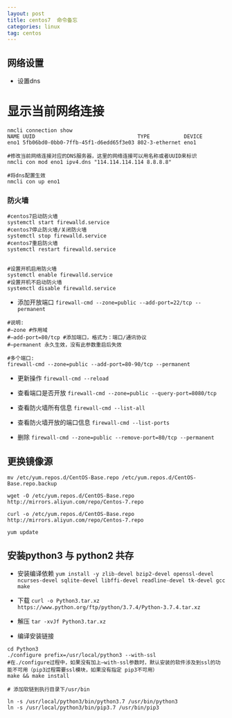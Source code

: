```yaml
---
layout: post
title: centos7  命令备忘
categories: linux
tag: centos
---
```


## 网络设置

- 设置dns
# 显示当前网络连接

```shell
nmcli connection show
NAME UUID                                 TYPE           DEVICE
eno1 5fb06bd0-0bb0-7ffb-45f1-d6edd65f3e03 802-3-ethernet eno1

#修改当前网络连接对应的DNS服务器，这里的网络连接可以用名称或者UUID来标识
nmcli con mod eno1 ipv4.dns "114.114.114.114 8.8.8.8"

#将dns配置生效
nmcli con up eno1
```

### 防火墙

```shell
#centos7启动防火墙
systemctl start firewalld.service
#centos7停止防火墙/关闭防火墙
systemctl stop firewalld.service
#centos7重启防火墙
systemctl restart firewalld.service
 
 
#设置开机启用防火墙
systemctl enable firewalld.service
#设置开机不启动防火墙
systemctl disable firewalld.service
```

- 添加开放端口
`firewall-cmd --zone=public --add-port=22/tcp --permanent`

```shell
#说明:
#–zone #作用域
#–add-port=80/tcp #添加端口，格式为：端口/通讯协议
#–permanent 永久生效，没有此参数重启后失效

#多个端口:
firewall-cmd --zone=public --add-port=80-90/tcp --permanent
```

- 更新操作
`firewall-cmd --reload`

- 查看端口是否开放
`firewall-cmd --zone=public --query-port=8080/tcp`

- 查看防火墙所有信息
`firewall-cmd --list-all`

- 查看防火墙开放的端口信息
`firewall-cmd --list-ports`

- 删除
`firewall-cmd --zone=public --remove-port=80/tcp --permanent`

## 更换镜像源

```
mv /etc/yum.repos.d/CentOS-Base.repo /etc/yum.repos.d/CentOS-Base.repo.backup

wget -O /etc/yum.repos.d/CentOS-Base.repo http://mirrors.aliyun.com/repo/Centos-7.repo

curl -o /etc/yum.repos.d/CentOS-Base.repo http://mirrors.aliyun.com/repo/Centos-7.repo

yum update
```

## 安装python3 与 python2 共存

- 安装编译依赖
`yum install -y zlib-devel bzip2-devel openssl-devel ncurses-devel sqlite-devel libffi-devel readline-devel tk-devel gcc make`

- 下载
`curl -o Python3.tar.xz https://www.python.org/ftp/python/3.7.4/Python-3.7.4.tar.xz`

- 解压
`tar -xvJf Python3.tar.xz`

- 编译安装链接

```shell
cd Python3
./configure prefix=/usr/local/python3 --with-ssl
#在./configure过程中，如果没有加上–with-ssl参数时，默认安装的软件涉及到ssl的功能不可用（pip3过程需要ssl模块，如果没有指定 pip3不可用）
make && make install

# 添加软链到执行目录下/usr/bin

ln -s /usr/local/python3/bin/python3.7 /usr/bin/python3
ln -s /usr/local/python3/bin/pip3.7 /usr/bin/pip3
```
